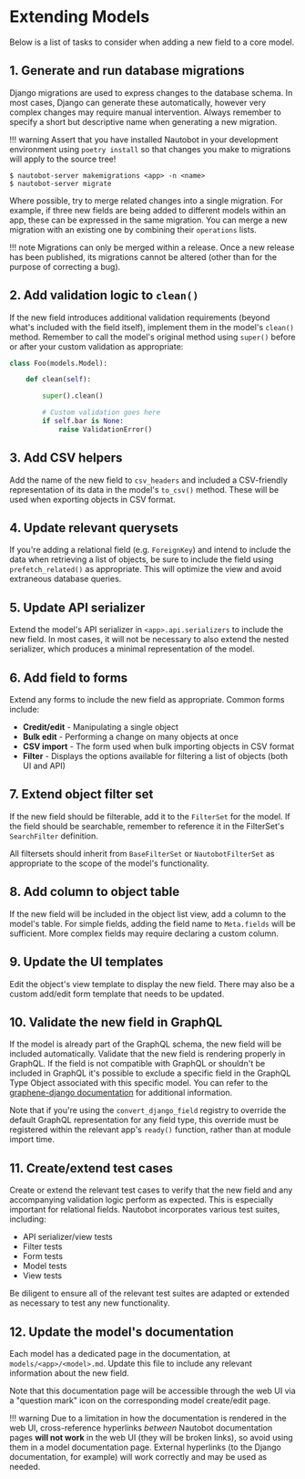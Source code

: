 # Extending Models

Below is a list of tasks to consider when adding a new field to a core model.

## 1. Generate and run database migrations

Django migrations are used to express changes to the database schema. In most cases, Django can generate these automatically, however very complex changes may require manual intervention. Always remember to specify a short but descriptive name when generating a new migration.

!!! warning
    Assert that you have installed Nautobot in your development environment using `poetry install` so that changes you make to migrations will apply to the source tree!

```no-highlight
$ nautobot-server makemigrations <app> -n <name>
$ nautobot-server migrate
```

Where possible, try to merge related changes into a single migration. For example, if three new fields are being added to different models within an app, these can be expressed in the same migration. You can merge a new migration with an existing one by combining their `operations` lists.

!!! note
    Migrations can only be merged within a release. Once a new release has been published, its migrations cannot be altered (other than for the purpose of correcting a bug).

## 2. Add validation logic to `clean()`

If the new field introduces additional validation requirements (beyond what's included with the field itself), implement them in the model's `clean()` method. Remember to call the model's original method using `super()` before or after your custom validation as appropriate:

```python
class Foo(models.Model):

    def clean(self):

        super().clean()

        # Custom validation goes here
        if self.bar is None:
            raise ValidationError()
```

## 3. Add CSV helpers

Add the name of the new field to `csv_headers` and included a CSV-friendly representation of its data in the model's `to_csv()` method. These will be used when exporting objects in CSV format.

## 4. Update relevant querysets

If you're adding a relational field (e.g. `ForeignKey`) and intend to include the data when retrieving a list of objects, be sure to include the field using `prefetch_related()` as appropriate. This will optimize the view and avoid extraneous database queries.

## 5. Update API serializer

Extend the model's API serializer in `<app>.api.serializers` to include the new field. In most cases, it will not be necessary to also extend the nested serializer, which produces a minimal representation of the model.

## 6. Add field to forms

Extend any forms to include the new field as appropriate. Common forms include:

* **Credit/edit** - Manipulating a single object
* **Bulk edit** - Performing a change on many objects at once
* **CSV import** - The form used when bulk importing objects in CSV format
* **Filter** - Displays the options available for filtering a list of objects (both UI and API)

## 7. Extend object filter set

If the new field should be filterable, add it to the `FilterSet` for the model. If the field should be searchable, remember to reference it in the FilterSet's `SearchFilter` definition.

All filtersets should inherit from `BaseFilterSet` or `NautobotFilterSet` as appropriate to the scope of the model's functionality.

## 8. Add column to object table

If the new field will be included in the object list view, add a column to the model's table. For simple fields, adding the field name to `Meta.fields` will be sufficient. More complex fields may require declaring a custom column.

## 9. Update the UI templates

Edit the object's view template to display the new field. There may also be a custom add/edit form template that needs to be updated.

## 10. Validate the new field in GraphQL

If the model is already part of the GraphQL schema, the new field will be included automatically. Validate that the new field is rendering properly in GraphQL. If the field is not compatible with GraphQL or shouldn't be included in GraphQL it's possible to exclude a specific field in the GraphQL Type Object associated with this specific model. You can refer to the [graphene-django documentation](https://docs.graphene-python.org/projects/django/en/latest/queries/#specifying-which-fields-to-include) for additional information.

Note that if you're using the `convert_django_field` registry to override the default GraphQL representation for any field type, this override must be registered within the relevant app's `ready()` function, rather than at module import time.

## 11. Create/extend test cases

Create or extend the relevant test cases to verify that the new field and any accompanying validation logic perform as expected. This is especially important for relational fields. Nautobot incorporates various test suites, including:

* API serializer/view tests
* Filter tests
* Form tests
* Model tests
* View tests

Be diligent to ensure all of the relevant test suites are adapted or extended as necessary to test any new functionality.

## 12. Update the model's documentation

Each model has a dedicated page in the documentation, at `models/<app>/<model>.md`. Update this file to include any relevant information about the new field.

Note that this documentation page will be accessible through the web UI via a "question mark" icon on the corresponding model create/edit page.

!!! warning
    Due to a limitation in how the documentation is rendered in the web UI, cross-reference hyperlinks *between* Nautobot documentation pages **will not work** in the web UI (they will be broken links), so avoid using them in a model documentation page. External hyperlinks (to the Django documentation, for example) will work correctly and may be used as needed.
